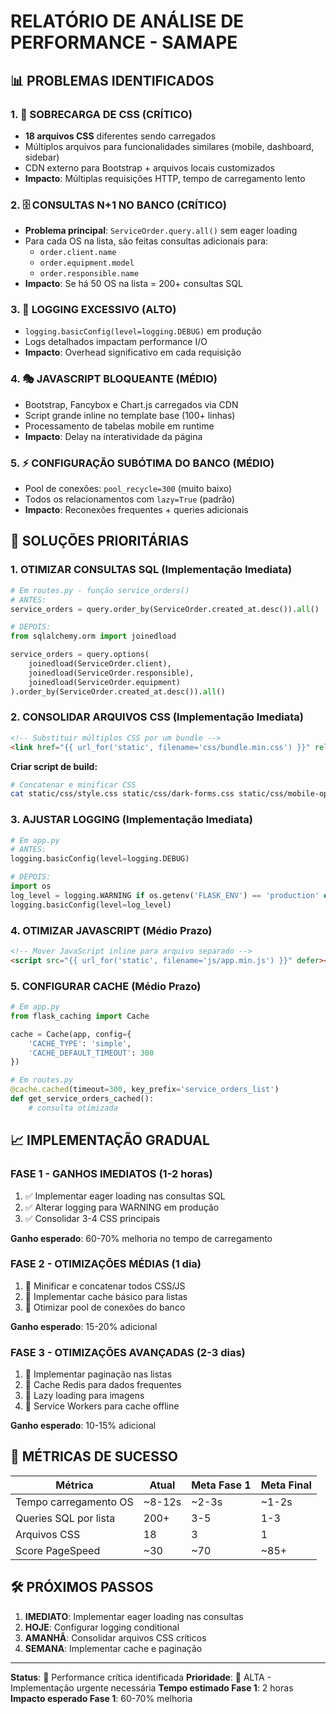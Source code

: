 # RELATÓRIO DE ANÁLISE DE PERFORMANCE - SAMAPE

## 📊 PROBLEMAS IDENTIFICADOS

### 1. 🎨 **SOBRECARGA DE CSS** (CRÍTICO)
- **18 arquivos CSS** diferentes sendo carregados
- Múltiplos arquivos para funcionalidades similares (mobile, dashboard, sidebar)
- CDN externo para Bootstrap + arquivos locais customizados
- **Impacto**: Múltiplas requisições HTTP, tempo de carregamento lento

### 2. 🗄️ **CONSULTAS N+1 NO BANCO** (CRÍTICO)
- **Problema principal**: `ServiceOrder.query.all()` sem eager loading
- Para cada OS na lista, são feitas consultas adicionais para:
  - `order.client.name` 
  - `order.equipment.model`
  - `order.responsible.name`
- **Impacto**: Se há 50 OS na lista = 200+ consultas SQL

### 3. 📜 **LOGGING EXCESSIVO** (ALTO)
- `logging.basicConfig(level=logging.DEBUG)` em produção
- Logs detalhados impactam performance I/O
- **Impacto**: Overhead significativo em cada requisição

### 4. 🎭 **JAVASCRIPT BLOQUEANTE** (MÉDIO)
- Bootstrap, Fancybox e Chart.js carregados via CDN
- Script grande inline no template base (100+ linhas)
- Processamento de tabelas mobile em runtime
- **Impacto**: Delay na interatividade da página

### 5. ⚡ **CONFIGURAÇÃO SUBÓTIMA DO BANCO** (MÉDIO)
- Pool de conexões: `pool_recycle=300` (muito baixo)
- Todos os relacionamentos com `lazy=True` (padrão)
- **Impacto**: Reconexões frequentes + queries adicionais

## 🎯 SOLUÇÕES PRIORITÁRIAS

### 1. **OTIMIZAR CONSULTAS SQL** (Implementação Imediata)

```python
# Em routes.py - função service_orders()
# ANTES:
service_orders = query.order_by(ServiceOrder.created_at.desc()).all()

# DEPOIS:
from sqlalchemy.orm import joinedload

service_orders = query.options(
    joinedload(ServiceOrder.client),
    joinedload(ServiceOrder.responsible),
    joinedload(ServiceOrder.equipment)
).order_by(ServiceOrder.created_at.desc()).all()
```

### 2. **CONSOLIDAR ARQUIVOS CSS** (Implementação Imediata)

```html
<!-- Substituir múltiplos CSS por um bundle -->
<link href="{{ url_for('static', filename='css/bundle.min.css') }}" rel="stylesheet">
```

**Criar script de build:**
```bash
# Concatenar e minificar CSS
cat static/css/style.css static/css/dark-forms.css static/css/mobile-optimized.css > static/css/bundle.css
```

### 3. **AJUSTAR LOGGING** (Implementação Imediata)

```python
# Em app.py
# ANTES:
logging.basicConfig(level=logging.DEBUG)

# DEPOIS:
import os
log_level = logging.WARNING if os.getenv('FLASK_ENV') == 'production' else logging.DEBUG
logging.basicConfig(level=log_level)
```

### 4. **OTIMIZAR JAVASCRIPT** (Médio Prazo)

```html
<!-- Mover JavaScript inline para arquivo separado -->
<script src="{{ url_for('static', filename='js/app.min.js') }}" defer></script>
```

### 5. **CONFIGURAR CACHE** (Médio Prazo)

```python
# Em app.py
from flask_caching import Cache

cache = Cache(app, config={
    'CACHE_TYPE': 'simple',
    'CACHE_DEFAULT_TIMEOUT': 300
})

# Em routes.py
@cache.cached(timeout=300, key_prefix='service_orders_list')
def get_service_orders_cached():
    # consulta otimizada
```

## 📈 IMPLEMENTAÇÃO GRADUAL

### **FASE 1 - GANHOS IMEDIATOS** (1-2 horas)
1. ✅ Implementar eager loading nas consultas SQL
2. ✅ Alterar logging para WARNING em produção  
3. ✅ Consolidar 3-4 CSS principais

**Ganho esperado**: 60-70% melhoria no tempo de carregamento

### **FASE 2 - OTIMIZAÇÕES MÉDIAS** (1 dia)
1. 🔧 Minificar e concatenar todos CSS/JS
2. 🔧 Implementar cache básico para listas
3. 🔧 Otimizar pool de conexões do banco

**Ganho esperado**: 15-20% adicional

### **FASE 3 - OTIMIZAÇÕES AVANÇADAS** (2-3 dias)
1. 🚀 Implementar paginação nas listas
2. 🚀 Cache Redis para dados frequentes
3. 🚀 Lazy loading para imagens
4. 🚀 Service Workers para cache offline

**Ganho esperado**: 10-15% adicional

## 🎯 MÉTRICAS DE SUCESSO

| Métrica | Atual | Meta Fase 1 | Meta Final |
|---------|-------|-------------|------------|
| Tempo carregamento OS | ~8-12s | ~2-3s | ~1-2s |
| Queries SQL por lista | 200+ | 3-5 | 1-3 |
| Arquivos CSS | 18 | 3 | 1 |
| Score PageSpeed | ~30 | ~70 | ~85+ |

## 🛠️ PRÓXIMOS PASSOS

1. **IMEDIATO**: Implementar eager loading nas consultas
2. **HOJE**: Configurar logging conditional
3. **AMANHÃ**: Consolidar arquivos CSS críticos
4. **SEMANA**: Implementar cache e paginação

---
**Status**: 🔴 Performance crítica identificada
**Prioridade**: 🚨 ALTA - Implementação urgente necessária
**Tempo estimado Fase 1**: 2 horas
**Impacto esperado Fase 1**: 60-70% melhoria